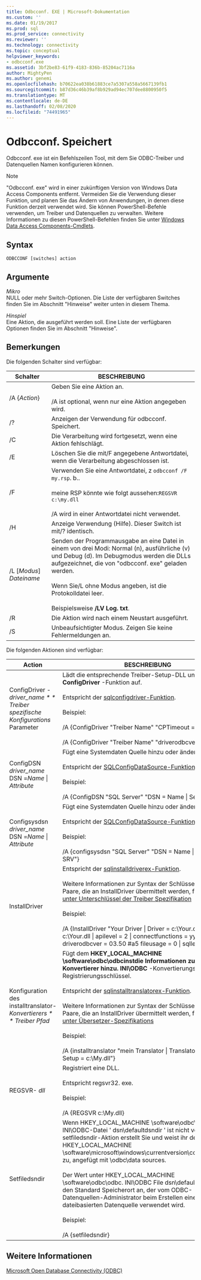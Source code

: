 ```yaml
---
title: Odbcconf. EXE | Microsoft-Dokumentation
ms.custom: ''
ms.date: 01/19/2017
ms.prod: sql
ms.prod_service: connectivity
ms.reviewer: ''
ms.technology: connectivity
ms.topic: conceptual
helpviewer_keywords:
- odbcconf.exe
ms.assetid: 3bf2be83-61f9-4183-836b-85204ac7116a
author: MightyPen
ms.author: genemi
ms.openlocfilehash: b70622ea038b61883ce7a5307a558a5667139fb1
ms.sourcegitcommit: b87d36c46b39af8b929ad94ec707dee8800950f5
ms.translationtype: MT
ms.contentlocale: de-DE
ms.lasthandoff: 02/08/2020
ms.locfileid: "74491965"
---
```

# <a name="odbcconfexe"></a>Odbcconf. Speichert
Odbcconf. exe ist ein Befehlszeilen Tool, mit dem Sie ODBC-Treiber und Datenquellen Namen konfigurieren können.  
  
> [!NOTE]  
>  "Odbcconf. exe" wird in einer zukünftigen Version von Windows Data Access Components entfernt. Vermeiden Sie die Verwendung dieser Funktion, und planen Sie das Ändern von Anwendungen, in denen diese Funktion derzeit verwendet wird. Sie können PowerShell-Befehle verwenden, um Treiber und Datenquellen zu verwalten. Weitere Informationen zu diesen PowerShell-Befehlen finden Sie unter [Windows Data Access Components-Cmdlets](/powershell/module/wdac).  
  
## <a name="syntax"></a>Syntax  
  
```console  
ODBCCONF [switches] action  
```  
  
## <a name="arguments"></a>Argumente  
 *Mikro*  
 NULL oder mehr Switch-Optionen. Die Liste der verfügbaren Switches finden Sie im Abschnitt "Hinweise" weiter unten in diesem Thema.  
  
 *Hinspiel*  
 Eine Aktion, die ausgeführt werden soll. Eine Liste der verfügbaren Optionen finden Sie im Abschnitt "Hinweise".  
  
## <a name="remarks"></a>Bemerkungen  
 Die folgenden Schalter sind verfügbar:  
  
|Schalter|BESCHREIBUNG|  
|------------|-----------------|  
|/A {*Action*}|Geben Sie eine Aktion an.<br /><br /> /A ist optional, wenn nur eine Aktion angegeben wird.|  
|/?|Anzeigen der Verwendung für odbcconf. Speichert.|  
|/C|Die Verarbeitung wird fortgesetzt, wenn eine Aktion fehlschlägt.|  
|/E|Löschen Sie die mit/F angegebene Antwortdatei, wenn die Verarbeitung abgeschlossen ist.|  
|/F|Verwenden Sie eine Antwortdatei, z `odbcconf /F my.rsp`. b..<br /><br /> meine RSP könnte wie folgt aussehen:`REGSVR c:\my.dll`<br /><br /> /A wird in einer Antwortdatei nicht verwendet.|  
|/H|Anzeige Verwendung (Hilfe). Dieser Switch ist mit/? identisch.|  
|/L [*Modus*] *Dateiname*|Senden der Programmausgabe an eine Datei in einem von drei Modi: Normal (n), ausführliche (v) und Debug (d). Im Debugmodus werden die DLLs aufgezeichnet, die von "odbcconf. exe" geladen werden.<br /><br /> Wenn Sie/L ohne Modus angeben, ist die Protokolldatei leer.<br /><br /> Beispielsweise **/LV Log. txt**.|  
|/R|Die Aktion wird nach einem Neustart ausgeführt.|  
|/S|Unbeaufsichtigter Modus. Zeigen Sie keine Fehlermeldungen an.|  
  
 Die folgenden Aktionen sind verfügbar:  
  
|Action|BESCHREIBUNG|  
|------------|-----------------|  
|ConfigDriver *-driver_name * * Treiber spezifische Konfigurations* Parameter|Lädt die entsprechende Treiber-Setup-DLL und ruft die **ConfigDriver** -Funktion auf.<br /><br /> Entspricht der [sqlconfigdriver-Funktion](../odbc/reference/syntax/sqlconfigdriver-function.md).<br /><br /> Beispiel:<br /><br /> /A {ConfigDriver "Treiber Name" "CPTimeout = 60"}<br /><br /> /A {ConfigDriver "Treiber Name" "driverodbcver = 03.80"}|  
|ConfigDSN *driver_name* DSN =*Name* &#124; *Attribute*|Fügt eine Systemdaten Quelle hinzu oder ändert Sie.<br /><br /> Entspricht der [SQLConfigDataSource-Funktion](../odbc/reference/syntax/sqlconfigdatasource-function.md).<br /><br /> Beispiel:<br /><br /> /A {ConfigDSN "SQL Server" "DSN = Name &#124; Server = SRV"}|  
|Configsysdsn *driver_name* DSN =*Name* &#124; *Attribute*|Fügt eine Systemdaten Quelle hinzu oder ändert Sie.<br /><br /> Entspricht der [SQLConfigDataSource-Funktion](../odbc/reference/syntax/sqlconfigdatasource-function.md).<br /><br /> Beispiel:<br /><br /> /A {configsysdsn "SQL Server" "DSN = Name &#124; Server = SRV"}|  
|InstallDriver|Entspricht der [sqlinstalldriverex-Funktion](../odbc/reference/syntax/sqlinstalldriverex-function.md).<br /><br /> Weitere Informationen zur Syntax der Schlüsselwort-Wert-Paare, die an InstallDriver übermittelt werden, finden Sie [unter Unterschlüssel der Treiber Spezifikation](../odbc/reference/install/driver-specification-subkeys.md)<br /><br /> Beispiel:<br /><br /> /A {InstallDriver "Your Driver &#124; Driver = c:\Your.dll &#124; Setup = c:\Your.dll &#124; apilevel = 2 &#124; connectfunctions = yyy &#124; driverodbcver = 03.50 #a5 fileusage = 0 &#124; sqllevel = 1"}|  
|Konfiguration des installtranslator- *Konvertierers * * Treiber Pfad*|Fügt dem **HKEY_LOCAL_MACHINE \software\odbc\odbcinstdie Informationen zu einem Konvertierer hinzu. INI\ODBC** -Konvertierungs Registrierungsschlüssel.<br /><br /> Entspricht der [sqlinstalltranslatorex-Funktion](../odbc/reference/syntax/sqlinstalltranslatorex-function.md).<br /><br /> Weitere Informationen zur Syntax der Schlüsselwort-Wert-Paare, die an InstallDriver übermittelt werden, finden Sie [unter Übersetzer-Spezifikations](../odbc/reference/install/translator-specification-subkeys.md)<br /><br /> Beispiel:<br /><br /> /A {installtranslator "mein Translator &#124; Translator = c:\My.dll &#124; Setup = c:\My.dll"}|  
|REGSVR- *dll*|Registriert eine DLL.<br /><br /> Entspricht regsvr32. exe.<br /><br /> Beispiel:<br /><br /> /A {REGSVR c:\My.dll}|  
|Setfiledsndir|Wenn HKEY_LOCAL_MACHINE \software\odbc\odbc. Die INI\ODBC-Datei ' dsn\defaultdsndir ' ist nicht vorhanden, die setfiledsndir-Aktion erstellt Sie und weist ihr den Wert auf HKEY_LOCAL_MACHINE \software\microsoft\windows\currentversion\commonfilesdir zu, angefügt mit \odbc\data sources.<br /><br /> Der Wert unter HKEY_LOCAL_MACHINE \software\odbc\odbc. INI\ODBC File dsn\defaultdsndir gibt den Standard Speicherort an, der vom ODBC-Datenquellen-Administrator beim Erstellen einer dateibasierten Datenquelle verwendet wird.<br /><br /> Beispiel:<br /><br /> /A {setfiledsndir}|  
  
## <a name="see-also"></a>Weitere Informationen  
 [Microsoft Open Database Connectivity (ODBC)](../odbc/microsoft-open-database-connectivity-odbc.md)
